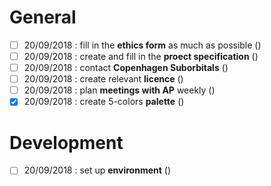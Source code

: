 # General
- [ ] 20/09/2018 : fill in the **ethics form** as much as possible ()
- [ ] 20/09/2018 : create and fill in the **proect specification** ()
- [ ] 20/09/2018 : contact **Copenhagen Suborbitals** ()
- [ ] 20/09/2018 : create relevant **licence** ()
- [ ] 20/09/2018 : plan **meetings with AP** weekly ()
- [x] 20/09/2018 : create 5-colors **palette** ()

# Development
- [ ] 20/09/2018 : set up **environment** ()

